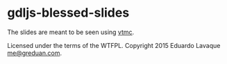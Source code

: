 # gdljs-blessed-slides

The slides are meant to be seen using [vtmc][vtmc].

[vtmc]: https://github.com/jclulow/vtmc

Licensed under the terms of the WTFPL.  Copyright 2015 Eduardo Lavaque <me@greduan.com>.
